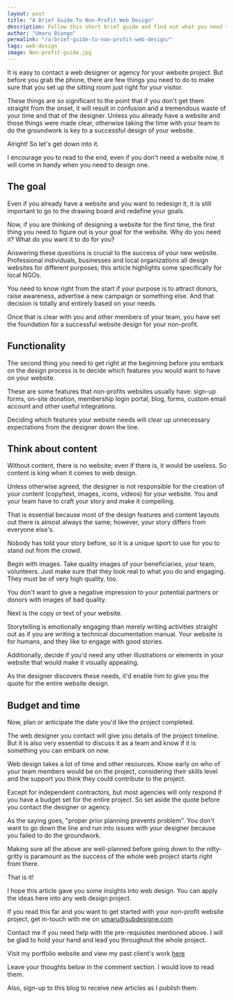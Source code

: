 ```yaml
---
layout: post
title: "A Brief Guide To Non-Profit Web Design"
description: Follow this short brief guide and find out what you need to know right from the start before you approach the web design process.
author: "Umaru Biango"
permalink: "/a-brief-guide-to-non-profit-web-design/"
tags: web-design
image: Non-profit-guide.jpg
---
```


It is easy to contact a web designer or agency for your website project. But before you grab the phone, there are few things you need to do to make sure that you set up the sitting room just right for your visitor.

These things are so significant to the point that if you don't get them straight from the onset, it will result in confusion and a tremendous waste of your time and that of the designer. Unless you already have a website and those things were made clear, otherwise taking the time with your team to do the groundwork is key to a successful design of your website.

Alright! So let's get down into it.

I encourage you to read to the end, even if you don't need a website now, it will come in handy when you need to design one.

## The goal
Even if you already have a website and you want to redesign it, it is still important to go to the drawing board and redefine your goals.

Now, if you are thinking of designing a website for the first time, the first thing you need to figure out is your goal for the website. Why do you need it? What do you want it to do for you?

Answering these questions is crucial to the success of your new website.
Professional individuals, businesses and local organizations all design websites for different purposes; this article highlights some specifically for local NGOs.

You need to know right from the start if your purpose is to attract donors, raise awareness, advertise a new campaign or something else. And that decision is totally and entirely based on your needs.

Once that is clear with you and other members of your team, you have set the foundation for a successful website design for your non-profit.

## Functionality
The second thing you need to get right at the beginning before you embark on the design process is to decide which features you would want to have on your website.

These are some features that non-profits websites usually have: sign-up forms, on-site donation, membership login portal, blog, forms, custom email account and other useful integrations.

Deciding which features your website needs will clear up unnecessary expectations from the designer down the line.

## Think about content
Without content, there is no website; even if there is, it would be useless. So content is king when it comes to web design.

Unless otherwise agreed, the designer is not responsible for the creation of your content (copy/text, images, icons, videos) for your website. You and your team have to craft your story and make it compelling.

That is essential because most of the design features and content layouts out there is almost always the same; however, your story differs from everyone else's.

Nobody has told your story before, so it is a unique sport to use for you to stand out from the crowd.

Begin with images. Take quality images of your beneficiaries, your team, volunteers. Just make sure that they look real to what you do and engaging. They must be of very high quality, too.

You don't want to give a negative impression to your potential partners or donors with images of bad quality.

Next is the copy or text of your website.

Storytelling is emotionally engaging than merely writing activities straight out as if you are writing a technical documentation manual. Your website is for humans, and they like to engage with good stories.

Additionally, decide if you'd need any other illustrations or elements in your website that would make it visually appealing.

As the designer discovers these needs, it'd enable him to give you the quote for the entire website design.

## Budget and time
Now, plan or anticipate the date you'd like the project completed.

The web designer you contact will give you details of the project timeline. But it is also very essential to discuss it as a team and know if it is something you can embark on now.

Web design takes a lot of time and other resources. Know early on who of your team members would be on the project, considering their skills level and the support you think they could contribute to the project.

Except for independent contractors, but most agencies will only respond if you have a budget set for the entire project. So set aside the quote before you contact the designer or agency.

As the saying goes, "proper prior planning prevents problem". You don't want to go down the line and run into issues with your designer because you failed to do the groundwork.

Making sure all the above are well-planned before going down to the nitty-gritty is paramount as the success of the whole web project starts right from there.

That is it!

I hope this article gave you some insights into web design. You can apply the ideas here into any web design project.

If you read this far and you want to get started with your non-profit website project, get in-touch with me on umaru@subdesigne.com

Contact me if you need help with the pre-requisites mentioned above. I will be glad to hold your hand and lead you throughout the whole project.

Visit my portfolio website and view my past client's work [here](https://subdesigne.com/)

Leave your thoughts below in the comment section. I would love to read them.

Also, sign-up to this blog to receive new articles as I publish them.







